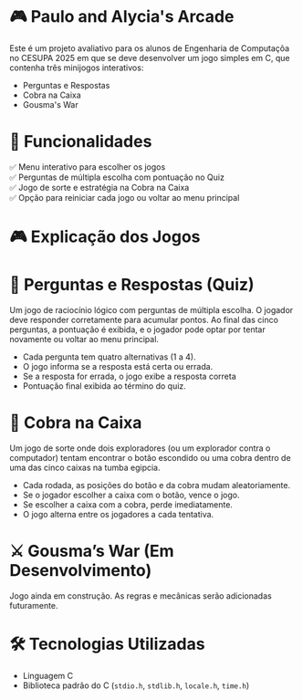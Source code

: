 # 🎮 Paulo and Alycia's Arcade  

Este é um projeto avaliativo para os alunos de Engenharia de Computaçõa no CESUPA 2025 em que se deve desenvolver um jogo simples em C, que contenha três minijogos interativos:  

- Perguntas e Respostas
- Cobra na Caixa
- Gousma's War

# 📌 Funcionalidades  

✅ Menu interativo para escolher os jogos  
✅ Perguntas de múltipla escolha com pontuação no Quiz  
✅ Jogo de sorte e estratégia na Cobra na Caixa  
✅ Opção para reiniciar cada jogo ou voltar ao menu principal  

# 🎮 Explicação dos Jogos  

# 🧠 Perguntas e Respostas (Quiz)  

Um jogo de raciocínio lógico com perguntas de múltipla escolha. O jogador deve responder corretamente para acumular pontos. Ao final das cinco perguntas, a pontuação é exibida, e o jogador pode optar por tentar novamente ou voltar ao menu principal.  

- Cada pergunta tem quatro alternativas (1 a 4).  
- O jogo informa se a resposta está certa ou errada.
- Se a resposta for errada, o jogo exibe a resposta correta
- Pontuação final exibida ao término do quiz.  

# 🐍 Cobra na Caixa  

Um jogo de sorte onde dois exploradores (ou um explorador contra o computador) tentam encontrar o botão escondido ou uma cobra dentro de uma das cinco caixas na tumba egipcia.  

- Cada rodada, as posições do botão e da cobra mudam aleatoriamente.  
- Se o jogador escolher a caixa com o botão, vence o jogo.  
- Se escolher a caixa com a cobra, perde imediatamente.  
- O jogo alterna entre os jogadores a cada tentativa.  

# ⚔️ Gousma’s War (Em Desenvolvimento)  

Jogo ainda em construção. As regras e mecânicas serão adicionadas futuramente.  

# 🛠️ Tecnologias Utilizadas  

- Linguagem C  
- Biblioteca padrão do C (`stdio.h`, `stdlib.h`, `locale.h`, `time.h`)  
